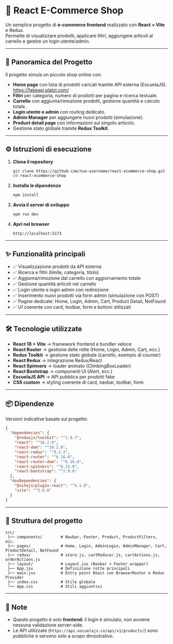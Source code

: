 # 🛒 React E-Commerce Shop

Un semplice progetto di **e-commerce frontend** realizzato con **React + Vite** e Redux.  
Permette di visualizzare prodotti, applicare filtri, aggiungere articoli al carrello e gestire un login utente/admin.

---

## 📌 Panoramica del Progetto

Il progetto simula un piccolo shop online con:

- **Home page** con lista di prodotti caricati tramite API esterna (EscuelaJS). https://fakeapi.platzi.com/
- **Filtri** per categoria, numero di prodotti per pagina e ricerca testuale.
- **Carrello** con aggiunta/rimozione prodotti, gestione quantità e calcolo totale.
- **Login utente e admin** con routing dedicato.
- **Admin Manager** per aggiungere nuovi prodotti (simulazione).
- **Product detail page** con informazioni sul singolo articolo.
- Gestione stato globale tramite **Redux Toolkit**.

---

## ⚙️ Istruzioni di esecuzione

1. **Clona il repository**
   ```bash
   git clone https://github.com/tuo-username/react-ecommerce-shop.git
   cd react-ecommerce-shop
   ```

2. **Installa le dipendenze**
   ```bash
   npm install
   ```

3. **Avvia il server di sviluppo**
   ```bash
   npm run dev
   ```

4. **Apri nel browser**
   ```
   http://localhost:5173
   ```

---

## ✨ Funzionalità principali

- ✅ Visualizzazione prodotti da API esterna  
- ✅ Ricerca e filtri (limite, categoria, titolo)  
- ✅ Aggiunta/rimozione dal carrello con aggiornamento totale  
- ✅ Gestione quantità articoli nel carrello  
- ✅ Login utente e login admin con redirezione  
- ✅ Inserimento nuovi prodotti via form admin (simulazione con POST)  
- ✅ Pagine dedicate: Home, Login, Admin, Cart, Product Detail, NotFound  
- ✅ UI coerente con card, toolbar, form e bottoni stilizzati  

---

## 🛠️ Tecnologie utilizzate

- **React 18 + Vite** → framework frontend e bundler veloce  
- **React Router** → gestione delle rotte (Home, Login, Admin, Cart, ecc.)  
- **Redux Toolkit** → gestione stato globale (carrello, esempio di counter)  
- **React Redux** → integrazione Redux/React  
- **React Spinners** → loader animato (ClimbingBoxLoader)  
- **React Bootstrap** → componenti UI (Alert, ecc.)  
- **EscuelaJS API** → API pubblica per prodotti fake  
- **CSS custom** → styling coerente di card, navbar, toolbar, form  

---

## 📦 Dipendenze

Versioni indicative basate sul progetto:

```json
{
  "dependencies": {
    "@reduxjs/toolkit": "^1.9.7",
    "react": "^18.2.0",
    "react-dom": "^18.2.0",
    "react-redux": "^8.1.3",
    "react-router": "^6.16.0",
    "react-router-dom": "^6.16.0",
    "react-spinners": "^0.13.8",
    "react-bootstrap": "^2.9.0"
  },
  "devDependencies": {
    "@vitejs/plugin-react": "^4.1.0",
    "vite": "^5.0.0"
  }
}
```

---

## 📂 Struttura del progetto

```
src/
 ├── components/        # Navbar, Footer, Product, ProductFilters, ecc.
 ├── pages/             # Home, Login, AdminLogin, AdminManager, Cart, ProductDetail, NotFound
 ├── redux/             # store.js, cartReducer.js, cartActions.js, orderActions.js
 ├── layout/            # Layout.jsx (Navbar + Footer wrapper)
 ├── App.jsx            # Definizione rotte principali
 ├── main.jsx           # Entry point React con BrowserRouter e Redux Provider
 ├── index.css          # Stile globale
 └── App.css            # Stili aggiuntivi
```

---

## 📖 Note

- Questo progetto è solo **frontend**: il login è simulato, non avviene nessuna validazione server-side.
- Le API utilizzate (`https://api.escuelajs.co/api/v1/products/`) sono pubbliche e servono solo a scopo dimostrativo.


